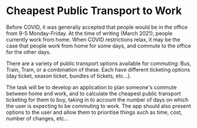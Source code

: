 # Cheapest Public Transport to Work

Before COVID, it was generally accepted that people would be in the office from 9-5 Monday-Friday. At the time of writing (March 2021), people currently work from home. When COVID restrictions relax, it may be the case that people work from home for some days, and commute to the office for the other days.

There are a variety of public transport options available for commuting: Bus, Train, Tram, or a combination of these. Each have different ticketing options (day ticket, season ticket, bundles of tickets, etc...).

The task will be to develop an application to plan someone's commute between home and work, and to calculate the cheapest public transport ticketing for them to buy, taking in to account the number of days on which the user is expecting to be commuting to work. The app should also present options to the user and allow them to prioritise things such as time, cost, number of changes, etc...